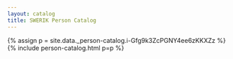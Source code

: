 ```yaml
---
layout: catalog
title: SWERIK Person Catalog
---
```

{% assign p = site.data._person-catalog.i-Gfg9k3ZcPGNY4ee6zKKXZz %}
{% include person-catalog.html p=p %}

